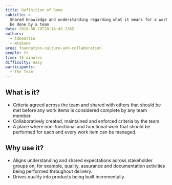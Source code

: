 ```yaml
---
title: Definition of Done
subtitle: >-
  Shared knowledge and understanding regarding what it means for a work item to
  be done by a team
date: 2018-08-29T20:14:43.236Z
authors:
  - tdbeattie
  - mtakane
area: foundation-culture-and-collaboration
people: 2+
time: 15 minutes
difficulty: easy
participants:
  - The Team
---
```

## What is it?

* Criteria agreed across the team and shared with others that should be met before any work items is considered complete by any team member.
* Collaboratively created, maintained and enforced criteria by the team.
* A place where non-functional and functional work that should be performed for each and every work item can be managed.



## Why use it?

* Aligns understanding and shared expectations across stakeholder groups on, for example, quality, assurance and documentation activities being performed throughout delivery.
* Drives quality into products being built incrementally.
